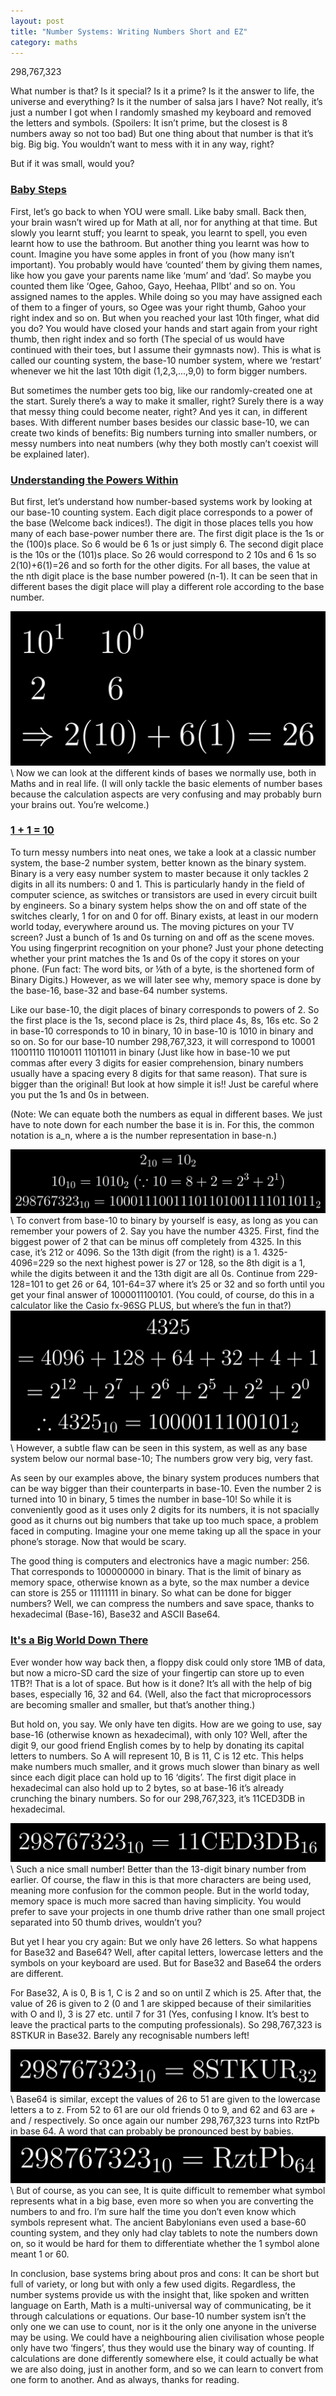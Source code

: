 ```yaml
---
layout: post
title: "Number Systems: Writing Numbers Short and EZ"
category: maths
---
```

298,767,323

What number is that? Is it special? Is it a prime? Is it the answer to life, the universe and everything? Is it the number of salsa jars I have? Not really, it’s just a number I got when I randomly smashed my keyboard and removed the letters and symbols. (Spoilers: It isn’t prime, but the closest is 8 numbers away so not too bad) But one thing about that number is that it’s big. Big big. You wouldn’t want to mess with it in any way, right? 

But if it was small, would you?

### <ins> <strong> Baby Steps </strong> </ins>
First, let’s go back to when YOU were small. Like baby small. Back then, your brain wasn’t wired up for Math at all, nor for anything at that time. But slowly you learnt stuff; you learnt to speak, you learnt to spell, you even learnt how to use the bathroom. But another thing you learnt was how to count. Imagine you have some apples in front of you (how many isn’t important). You probably would have ‘counted’ them by giving them names, like how you gave your parents name like ‘mum’ and ‘dad’. So maybe you counted them like ‘Ogee, Gahoo, Gayo, Heehaa, Pllbt’ and so on. You assigned names to the apples. While doing so you may have assigned each of them to a finger of yours, so Ogee was your right thumb, Gahoo your right index and so on. But when you reached your last 10th finger, what did you do? You would have closed your hands and start again from your right thumb, then right index and so forth (The special of us would have continued with their toes, but I assume their gymnasts now). This is what is called our counting system, the base-10 number system, where we ‘restart’ whenever we hit the last 10th digit (1,2,3,...,9,0) to form bigger numbers.

But sometimes the number gets too big, like our randomly-created one at the start. Surely there’s a way to make it smaller, right? Surely there is a way that messy thing could become neater, right? And yes it can, in different bases. With different number bases besides our classic base-10, we can create two kinds of benefits: Big numbers turning into smaller numbers, or messy numbers into neat numbers (why they both mostly can’t coexist will be explained later).



### <ins> <strong> Understanding the Powers Within </strong> </ins>
But first, let’s understand how number-based systems work by looking at our base-10 counting system. Each digit place corresponds to a power of the base (Welcome back indices!). The digit in those places tells you how many of each base-power number there are. The first digit place is the 1s or the (100)s place. So 6 would be 6 1s or just simply 6. The second digit place is the 10s or the (101)s place. So 26 would correspond to 2 10s and 6 1s so 2(10)+6(1)=26 and so forth for the other digits. For all bases, the value at the nth digit place is the base number powered (n-1). It can be seen that in different bases the digit place will play a different role according to the base number. 

<center><img src="/img/26.png"/></center>
\
Now we can look at the different kinds of bases we normally use, both in Maths and in real life. (I will only tackle the basic elements of number bases because the calculation aspects are very confusing and may probably burn your brains out. You’re welcome.)

### <ins> <strong> 1 + 1 = 10 </strong> </ins>
To turn messy numbers into neat ones, we take a look at a classic number system, the base-2 number system, better known as the binary system. Binary is a very easy number system to master because it only tackles 2 digits in all its numbers: 0 and 1. This is particularly handy in the field of computer science, as switches or transistors are used in every circuit built by engineers. So a binary system helps show the on and off state of the switches clearly, 1 for on and 0 for off. Binary exists, at least in our modern world today, everywhere around us. The moving pictures on your TV screen? Just a bunch of 1s and 0s turning on and off as the scene moves. You using fingerprint recognition on your phone? Just your phone detecting whether your print matches the 1s and 0s of the copy it stores on your phone. (Fun fact: The word bits, or ⅛th of a byte, is the shortened form of Binary Digits.) However, as we will later see why, memory space is done by the base-16, base-32 and base-64 number systems.

Like our base-10, the digit places of binary corresponds to powers of 2. So the first place is the 1s, second place is 2s, third place 4s, 8s, 16s etc. So 2 in base-10 corresponds to 10 in binary, 10 in base-10 is 1010 in binary and so on. So for our base-10 number 298,767,323, it will correspond to 10001 11001110 11010011 11011011 in binary (Just like how in base-10 we put commas after every 3 digits for easier comprehension, binary numbers usually have a spacing every 8 digits for that same reason). That sure is bigger than the original! But look at how simple it is!! Just be careful where you put the 1s and 0s in between. 

(Note: We can equate both the numbers as equal in different bases. We just have to note down for each number the base it is in. For this, the common notation is a_n, where a is the number representation in base-n.)

<center><img src="/img/102.png"/></center>
\
To convert from base-10 to binary by yourself is easy, as long as you can remember your powers of 2. Say you have the number 4325. First, find the biggest power of 2 that can be minus off completely from 4325. In this case, it’s 212 or 4096. So the 13th digit (from the right) is a 1. 4325-4096=229 so the next highest power is 27 or 128, so the 8th digit is a 1, while the digits between it and the 13th digit are all 0s. Continue from 229-128=101 to get 26 or 64, 101-64=37 where it’s 25 or 32 and so forth until you get your final answer of 1000011100101. (You could, of course, do this in a calculator like the Casio fx-96SG PLUS, but where’s the fun in that?)

<center><img src="/img/4325.png"/></center>
\
However, a subtle flaw can be seen in this system, as well as any base system below our normal base-10; The numbers grow very big, very fast. 

As seen by our examples above, the binary system produces numbers that can be way bigger than their counterparts in base-10. Even the number 2 is turned into 10 in binary, 5 times the number in base-10! So while it is conveniently good as it uses only 2 digits for its numbers, it is not spacially good as it churns out big numbers that take up too much space, a problem faced in computing. Imagine your one meme taking up all the space in your phone’s storage. Now that would be scary. 

The good thing is computers and electronics have a magic number: 256. That corresponds to 100000000 in binary. That is the limit of binary as memory space, otherwise known as a byte, so the max number a device can store is 255 or 11111111 in binary. So what can be done for bigger numbers? Well, we can compress the numbers and save space, thanks to hexadecimal (Base-16), Base32 and ASCII Base64.

### <ins> <strong> It's a Big World Down There </strong> </ins>
Ever wonder how way back then, a floppy disk could only store 1MB of data, but now a micro-SD card the size of your fingertip can store up to even 1TB?! That is a lot of space. But how is it done? It’s all with the help of big bases, especially 16, 32 and 64. (Well, also the fact that microprocessors are becoming smaller and smaller, but that’s another thing.)

But hold on, you say. We only have ten digits. How are we going to use, say base-16 (otherwise known as hexadecimal), with only 10? Well, after the digit 9, our good friend English comes by to help by donating its capital letters to numbers. So A will represent 10, B is 11, C is 12 etc. This helps make numbers much smaller, and it grows much slower than binary as well since each digit place can hold up to 16 ‘digits’. The first digit place in hexadecimal can also hold up to 2 bytes, so at base-16 it’s already crunching the binary numbers. So for our 298,767,323, it’s 11CED3DB in hexadecimal. 

<center><img src="/img/1016.png"/></center>
\
Such a nice small number! Better than the 13-digit binary number from earlier. Of course, the flaw in this is that more characters are being used, meaning more confusion for the common people. But in the world today, memory space is much more sacred than having simplicity. You would prefer to save your projects in one thumb drive rather than one small project separated into 50 thumb drives, wouldn’t you?

But yet I hear you cry again: But we only have 26 letters. So what happens for Base32 and Base64? Well, after capital letters, lowercase letters and the symbols on your keyboard are used. But for Base32 and Base64 the orders are different. 

For Base32, A is 0, B is 1, C is 2 and so on until Z which is 25. After that, the value of 26 is given to 2 (0 and 1 are skipped because of their similarities with O and I), 3 is 27 etc. until 7 for 31 (Yes, confusing I know. It’s best to leave the practical parts to the computing professionals). So 298,767,323 is 8STKUR in Base32. Barely any recognisable numbers left!

<center><img src="/img/1032.png"/></center>
\
Base64 is similar, except the values of 26 to 51 are given to the lowercase letters a to z. From 52 to 61 are our old friends 0 to 9, and 62 and 63 are + and / respectively. So once again our number 298,767,323 turns into RztPb in base 64. A word that can probably be pronounced best by babies. 

<center><img src="/img/1064.png"/></center>
\
But of course, as you can see, It is quite difficult to remember what symbol represents what in a big base, even more so when you are converting the numbers to and fro. I’m sure half the time you don’t even know which symbols represent what. The ancient Babylonians even used a base-60 counting system, and they only had clay tablets to note the numbers down on, so it would be hard for them to differentiate whether the 1 symbol alone meant 1 or 60.

In conclusion, base systems bring about pros and cons: It can be short but full of variety, or long but with only a few used digits. Regardless, the number systems provide us with the insight that, like spoken and written language on Earth, Math is a multi-universal way of communicating, be it through calculations or equations. Our base-10 number system isn’t the only one we can use to count, nor is it the only one anyone in the universe may be using. We could have a neighbouring alien civilisation whose people only have two ‘fingers’, thus they would use the binary way of counting. If calculations are done differently somewhere else, it could actually be what we are also doing, just in another form, and so we can learn to convert from one form to another. And as always, thanks for reading.
